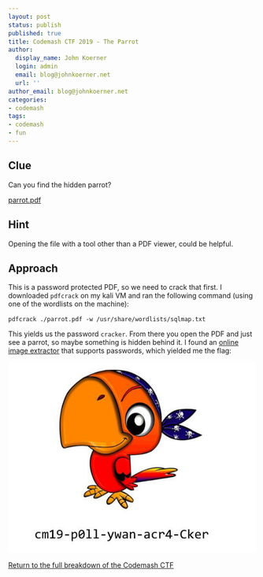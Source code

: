 ```yaml
---
layout: post
status: publish
published: true
title: Codemash CTF 2019 - The Parrot
author:
  display_name: John Koerner
  login: admin
  email: blog@johnkoerner.net
  url: ''
author_email: blog@johnkoerner.net
categories:
- codemash
tags:
- codemash
- fun
---
```


Clue
---
Can you find the hidden parrot?

[parrot.pdf](/content/parrot.pdf)

Hint
---
Opening the file with a tool other than a PDF viewer, could be helpful.


Approach
---
This is a password protected PDF, so we need to crack that first. I downloaded `pdfcrack` on my kali VM and ran the following command (using one of the wordlists on the machine):

```
pdfcrack ./parrot.pdf -w /usr/share/wordlists/sqlmap.txt
```

This yields us the password `cracker`.  From there you open the PDF and just see a parrot, so maybe something is hidden behind it. I found an [online image extractor](https://www.pdf-online.com/osa/extract.aspx?o=img) that supports passwords, which yielded me the flag:

![flag](/content/cracker.png)



[Return to the full breakdown of the Codemash CTF](/codemash/codemash-ctf-breakdown-2019/)